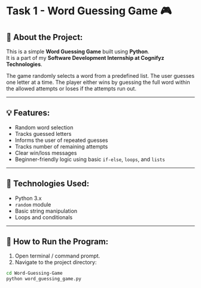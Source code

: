 # Task 1 - Word Guessing Game 🎮

## 📌 About the Project:
This is a simple **Word Guessing Game** built using **Python**.  
It is a part of my **Software Development Internship at Cognifyz Technologies**.

The game randomly selects a word from a predefined list. The user guesses one letter at a time. The player either wins by guessing the full word within the allowed attempts or loses if the attempts run out.

---

## 💡 Features:
- Random word selection
- Tracks guessed letters
- Informs the user of repeated guesses
- Tracks number of remaining attempts
- Clear win/loss messages
- Beginner-friendly logic using basic `if-else`, `loops`, and `lists`

---

## 🔧 Technologies Used:
- Python 3.x
- `random` module
- Basic string manipulation
- Loops and conditionals

---

## 🚀 How to Run the Program:

1. Open terminal / command prompt.
2. Navigate to the project directory:
```bash
cd Word-Guessing-Game
python word_guessing_game.py
